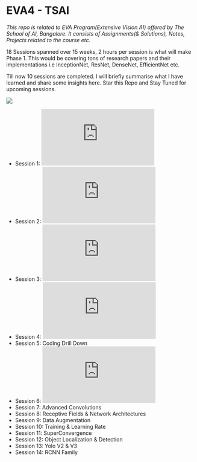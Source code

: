 # EVA4 - TSAI
*This repo is related to EVA Program(Extensive Vision AI) offered by The School of AI, Bangalore. It consists of Assignments(& Solutions), Notes, Projects related to the course etc.*


18 Sessions spanned over 15 weeks, 2 hours per session is what will make Phase 1. This would be covering tons of research papers and their implementations i.e InceptionNet, ResNet, DenseNet, EfficientNet etc.

Till now 10 sessions are completed. I will briefly summarise what I have learned and share some insights here. Star this Repo and Stay Tuned for upcoming sessions.


![](https://media.giphy.com/media/Ln2dAW9oycjgmTpjX9/giphy.gif)


* Session 1: ![Background & Basics](https://github.com/Gilf641/EVA4/blob/master/Notes/S1_Summary.md)
* Session 2: ![Neural Network Concepts & Pytorch 101 for Vision](https://github.com/Gilf641/EVA4/blob/master/Notes/S2_Summary.md)
* Session 3: ![Kernels, Activations and Layers](https://github.com/Gilf641/EVA4/blob/master/Notes/S3_Summary.md)
* Session 4: ![CNN Architectural Basics](https://github.com/Gilf641/EVA4/blob/master/Notes/S4_Summary.md)
* Session 5: Coding Drill Down
* Session 6: ![Batch Normalization & Regularization](https://github.com/Gilf641/EVA4/blob/master/Notes/S6_Summary.md)
* Session 7: Advanced Convolutions
* Session 8: Receptive Fields & Network Architectures
* Session 9: Data Augmentation
* Session 10: Training & Learning Rate 
* Session 11: SuperConvergence 
* Session 12: Object Localization & Detection
* Session 13: Yolo V2 & V3
* Session 14: RCNN Family

